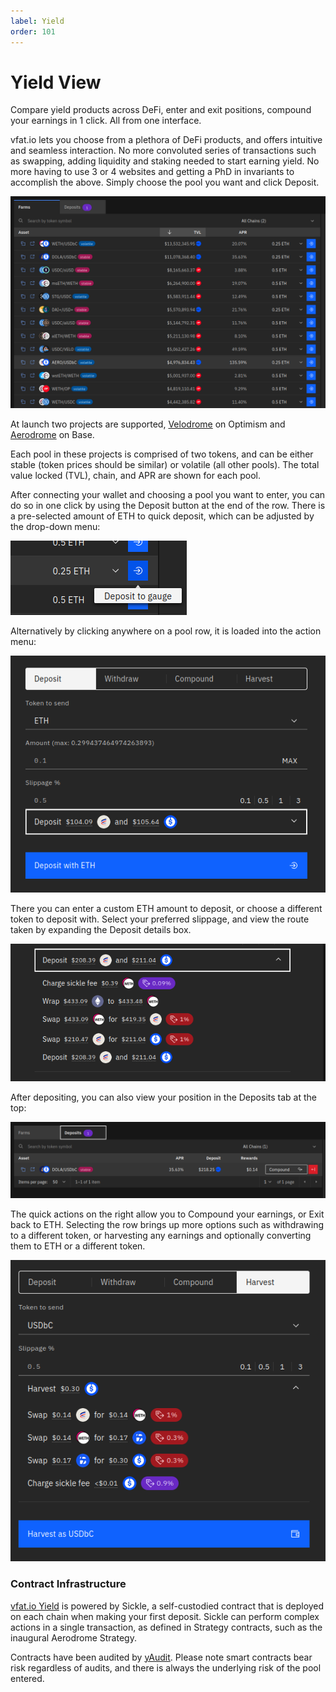 ```yaml
---
label: Yield
order: 101
---
```


# Yield View

Compare yield products across DeFi, enter and exit positions, compound your earnings in 1 click. All from one interface.

vfat.io lets you choose from a plethora of DeFi products, and offers intuitive and seamless interaction. No more convoluted series of transactions such as swapping, adding liquidity and staking needed to start earning yield. No more having to use 3 or 4 websites and getting a PhD in invariants to accomplish the above. Simply choose the pool you want and click Deposit.

![Yield View](img/yield/yield-view.png)

At launch two projects are supported, [Velodrome](https://velodrome.finance/) on Optimism and [Aerodrome](https://aerodrome.finance/) on Base.

Each pool in these projects is comprised of two tokens, and can be either stable (token prices should be similar) or volatile (all other pools). The total value locked (TVL), chain, and APR are shown for each pool.

After connecting your wallet and choosing a pool you want to enter, you can do so in one click by using the Deposit button at the end of the row. There is a pre-selected amount of ETH to quick deposit, which can be adjusted by the drop-down menu:

![Quick Deposit](img/yield/quick-deposit.png)

Alternatively by clicking anywhere on a pool row, it is loaded into the action menu:

![Action Menu](img/yield/action-menu.png)

There you can enter a custom ETH amount to deposit, or choose a different token to deposit with. Select your preferred slippage, and view the route taken by expanding the Deposit details box.

![Route View](img/yield/route-view.png)

After depositing, you can also view your position in the Deposits tab at the top:

![Position View](img/yield/position-view.png)

The quick actions on the right allow you to Compound your earnings, or Exit back to ETH. Selecting the row brings up more options such as withdrawing to a different token, or harvesting any earnings and optionally converting them to ETH or a different token.

![Harvest](img/yield/harvest.png)

### Contract Infrastructure

[vfat.io Yield](https://vfat.io/yield) is powered by Sickle, a self-custodied contract that is deployed on each chain when making your first deposit. Sickle can perform complex actions in a single transaction, as defined in Strategy contracts, such as the inaugural Aerodrome Strategy.

Contracts have been audited by [yAudit](https://reports.yaudit.dev/reports/10-2023-Sickle-Update/). Please note smart contracts bear risk regardless of audits, and there is always the underlying risk of the pool entered.